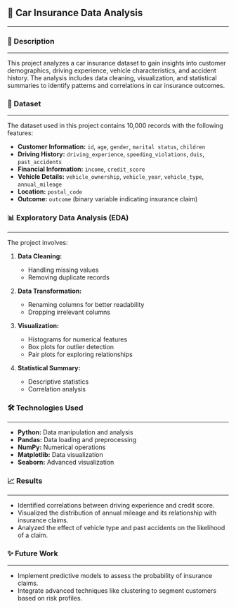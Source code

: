 🚗 Car Insurance Data Analysis
------------------------------------
------------------------------------


### 📄 Description
-------------------

This project analyzes a car insurance dataset to gain insights into customer demographics, driving experience, vehicle characteristics, and accident history. The analysis includes data cleaning, visualization, and statistical summaries to identify patterns and correlations in car insurance outcomes.

### 📂 Dataset
---------------

The dataset used in this project contains 10,000 records with the following features:

* **Customer Information:** `id`, `age`, `gender`, `marital status`, `children`
* **Driving History:** `driving_experience`, `speeding_violations`, `duis`, `past_accidents`
* **Financial Information:** `income`, `credit_score`
* **Vehicle Details:** `vehicle_ownership`, `vehicle_year`, `vehicle_type`, `annual_mileage`
* **Location:** `postal_code`
* **Outcome:** `outcome` (binary variable indicating insurance claim)

### 📊 Exploratory Data Analysis (EDA)
---------------------------------------

The project involves:

1. **Data Cleaning:**

   * Handling missing values
   * Removing duplicate records
2. **Data Transformation:**

   * Renaming columns for better readability
   * Dropping irrelevant columns
3. **Visualization:**

   * Histograms for numerical features
   * Box plots for outlier detection
   * Pair plots for exploring relationships
4. **Statistical Summary:**

   * Descriptive statistics
   * Correlation analysis

### 🛠️ Technologies Used
-------------------------

* **Python:** Data manipulation and analysis
* **Pandas:** Data loading and preprocessing
* **NumPy:** Numerical operations
* **Matplotlib:** Data visualization
* **Seaborn:** Advanced visualization

### 📈 Results
---------------

* Identified correlations between driving experience and credit score.
* Visualized the distribution of annual mileage and its relationship with insurance claims.
* Analyzed the effect of vehicle type and past accidents on the likelihood of a claim.

### ✨ Future Work
-------------------

* Implement predictive models to assess the probability of insurance claims.
* Integrate advanced techniques like clustering to segment customers based on risk profiles.



